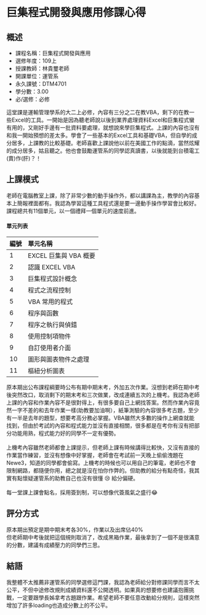 # 巨集程式開發與應用修課心得
## 概述
- 課程名稱：巨集程式開發與應用
- 選修年度：109上
- 授課教師：林貴璽老師
- 開課單位：運管系    
- 永久課號：DTM4701
- 學分數：3.00
- 必/選修：必修

這堂課是運輸管理學系的大二上必修，內容有三分之二在教VBA，剩下的在教一些Excel的工具。一開始是因為聽老師說以後到業界處理資料Excel和巨集程式蠻有用的，又剛好手邊有一批資料要處理，就想說來學巨集程式。上課的內容也沒有和我一開始預想的差太多。學會了一些基本的Excel工具和基礎VBA，但自學的成分居多，上課教的比較基礎。老師喜歡上課說他以前在美國工作的點滴，當然炫耀的成分居多，姑且聽之。他也會鼓勵運管系的同學認真讀書，以後就能到台積電工(賣)作(肝)？！

## 上課模式
老師在電腦教室上課，除了非常少數的動手操作外，都以講課為主，教學的內容基本上簡報裡面都有。我認為學習這種工具程式還是要一邊動手操作學習會比較好。課程總共有11個單元，以一個禮拜一個單元的速度前進。

#### 單元列表
   編號 | 單元名稱
--------|:-----
1|EXCEL 巨集與 VBA 概要
2| 認識 EXCEL VBA
3| 巨集程式設計概念
4| 程式之流程控制
5| VBA 常用的程式
6| 程序與函數
7| 程序之執行與偵錯
8| 使用控制項物件
9| 自訂使用者介面
10| 圖形與圖表物件之處理
11| 樞紐分析圖表 

原本期出公布課程綱要時公布有期中期末考，外加五次作業。沒想到老師在期中考後突然改口，取消剩下的期末考和三次做業，改成連續五次的上機考。我認為老師上課的內容和作業內容不是很對得上，有很多要自己上網找答案。然而作業內容竟然一字不差的和去年作業一樣(助教要加油啊），紙筆測驗的內容很多考古題，至少有一半是去年的題型，想要考高分務必掌握。VBA雖然大多數的操作上網查就能找到，但由於考試的內容和程式能力並沒有直接相關，很多都是在考你有沒有把部分功能用熟，程式能力好的同學不一定有優勢。<br/><br/>
上機考內容雖然老師都會上課提示，但老師上課有時候講得比較快，又沒有直接的作業當作練習，並沒有想像中好掌握，老師會在考試前一天晚上偷偷洩題在Newe3，知道的同學都會偷寫。上機考的時候也可以用自己的筆電，老師也不會限制網路，都隨便你用，總之就是沒在怕你作弊的。但助教的給分有點奇怪，我其實有點懷疑運管系的助教自己也沒有很懂 😢 給分偏硬。<br/><br/>
每一堂課上課會點名，採用簽到制，可以想像代簽風氣之盛行😂

## 評分方式
原本期出預定是期中期末考各30%，作業以及出席佔40%<br/>
但老師期中考後就把這個規則取消了，改成黑箱作業，最後拿到了一個不是很滿意的分數，建議有成績壓力的同學們三思。

## 結語
我整體不太推薦非運管系的同學選修這門課，我認為老師給分對修課同學而言不太公平，不但中途修改規則成績資料還不公開透明。如果真的想要修也建議抱團挑戰，一定要跟學長姊拿考古題跟作業。希望老師不要任意改動給分規則，這樣突然增加了許多loading也造成分數上的不公平。

